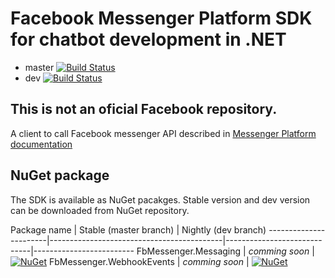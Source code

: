 # Facebook Messenger Platform SDK for chatbot development in .NET

 * master [![Build Status](https://travis-ci.org/grajdeanserghei/fb-messenger-sdk.svg?branch=master)](https://travis-ci.org/grajdeanserghei/fb-messenger-sdk)
 * dev [![Build Status](https://travis-ci.org/grajdeanserghei/fb-messenger-sdk.svg?branch=dev)](https://travis-ci.org/grajdeanserghei/fb-messenger-sdk)

## This is not an oficial Facebook repository. 

A client to call Facebook messenger API described in [Messenger Platform documentation](https://developers.facebook.com/docs/messenger-platform/send-messages)

## NuGet package

The SDK is available as NuGet pacakges. Stable version and dev version can be downloaded from NuGet repository.

Package name                              | Stable (master branch)    | Nightly (dev branch)
-----------------------|-------------------------------------------|-----------------------------|-------------------------
FbMessenger.Messaging | _comming soon_ | [![NuGet](https://img.shields.io/nuget/v/FbMessenger.Messaging.svg?style=flat-square&label=nuget)](https://www.nuget.org/packages/FbMessenger.Messaging/)
FbMessenger.WebhookEvents | _comming soon_ | [![NuGet](https://img.shields.io/nuget/v/FbMessenger.WebhookEvents.svg?style=flat-square&label=nuget)](https://www.nuget.org/packages/FbMessenger.WebhookEvents/)